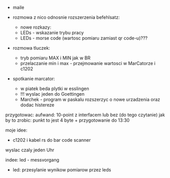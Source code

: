 - maile 
- rozmowa z nico odnosnie rozszerzenia befehlsatz:
	- nowe rozkazy: 
	- LEDs - wskazanie trybu pracy
	- LEDs - morse code (wartosc pomiaru zamiast qr code-u)???

- rozmowa tluczek:
	- tryb pomiaru MAX i MIN jak w BR
	- przelaczanie min i max - przejmowanie wartosci w MarCatorze i c1202


- spotkanie marcator:
	- w piatek beda plytki w esslingen
	- !!! wyslac jeden do Goettingen
	- Marchek - program w paskalu rozszerzyc o nowe urzadzenia oraz dodac histereze

przygotowac: aufwand: 10-point z interfacem lub bez (do tego czytanie)
jak by to zrobic: punkt to jest 4 byte + 
przygotowanie do 13:30


moje idee:
- c1202 i kabel rs do bar code scanner

wyslac czaly jeden Uhr

indee: led - messvorgang
- led: przesylanie wynikow pomiarow przez leds